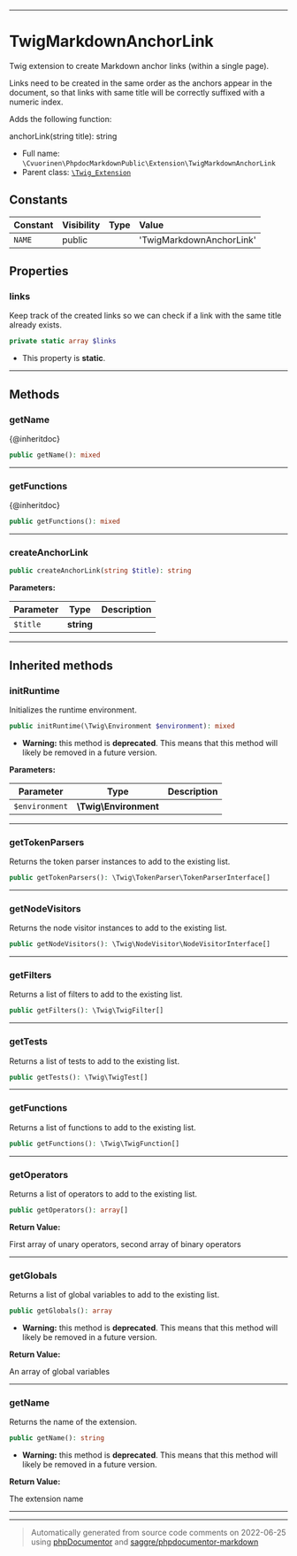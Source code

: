 ***

# TwigMarkdownAnchorLink

Twig extension to create Markdown anchor links (within a single page).

Links need to be created in the same order as the anchors appear in the document, so that links with
same title will be correctly suffixed with a numeric index.

Adds the following function:

 anchorLink(string title): string

* Full name: `\Cvuorinen\PhpdocMarkdownPublic\Extension\TwigMarkdownAnchorLink`
* Parent class: [`\Twig_Extension`](../../../Twig_Extension.md)


## Constants

| Constant | Visibility | Type | Value |
|:---------|:-----------|:-----|:------|
|`NAME`|public| |&#039;TwigMarkdownAnchorLink&#039;|

## Properties


### links

Keep track of the created links so we can check if a link with the same title already exists.

```php
private static array $links
```



* This property is **static**.


***

## Methods


### getName

{@inheritdoc}

```php
public getName(): mixed
```











***

### getFunctions

{@inheritdoc}

```php
public getFunctions(): mixed
```











***

### createAnchorLink



```php
public createAnchorLink(string $title): string
```








**Parameters:**

| Parameter | Type | Description |
|-----------|------|-------------|
| `$title` | **string** |  |




***


## Inherited methods


### initRuntime

Initializes the runtime environment.

```php
public initRuntime(\Twig\Environment $environment): mixed
```






* **Warning:** this method is **deprecated**. This means that this method will likely be removed in a future version.



**Parameters:**

| Parameter | Type | Description |
|-----------|------|-------------|
| `$environment` | **\Twig\Environment** |  |




***

### getTokenParsers

Returns the token parser instances to add to the existing list.

```php
public getTokenParsers(): \Twig\TokenParser\TokenParserInterface[]
```











***

### getNodeVisitors

Returns the node visitor instances to add to the existing list.

```php
public getNodeVisitors(): \Twig\NodeVisitor\NodeVisitorInterface[]
```











***

### getFilters

Returns a list of filters to add to the existing list.

```php
public getFilters(): \Twig\TwigFilter[]
```











***

### getTests

Returns a list of tests to add to the existing list.

```php
public getTests(): \Twig\TwigTest[]
```











***

### getFunctions

Returns a list of functions to add to the existing list.

```php
public getFunctions(): \Twig\TwigFunction[]
```











***

### getOperators

Returns a list of operators to add to the existing list.

```php
public getOperators(): array[]
```









**Return Value:**

First array of unary operators, second array of binary operators



***

### getGlobals

Returns a list of global variables to add to the existing list.

```php
public getGlobals(): array
```






* **Warning:** this method is **deprecated**. This means that this method will likely be removed in a future version.




**Return Value:**

An array of global variables



***

### getName

Returns the name of the extension.

```php
public getName(): string
```






* **Warning:** this method is **deprecated**. This means that this method will likely be removed in a future version.




**Return Value:**

The extension name



***


***
> Automatically generated from source code comments on 2022-06-25 using [phpDocumentor](http://www.phpdoc.org/) and [saggre/phpdocumentor-markdown](https://github.com/Saggre/phpDocumentor-markdown)
